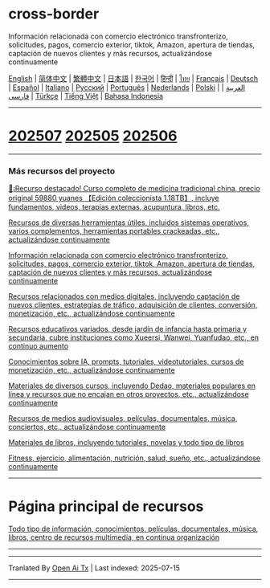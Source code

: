 # cross-border
Información relacionada con comercio electrónico transfronterizo, solicitudes, pagos, comercio exterior, tiktok, Amazon, apertura de tiendas, captación de nuevos clientes y más recursos, actualizándose continuamente

[English](https://openaitx.github.io/view.html?user=mswnlz&project=cross-border&lang=en) | [简体中文](https://openaitx.github.io/view.html?user=mswnlz&project=cross-border&lang=zh-CN) | [繁體中文](https://openaitx.github.io/view.html?user=mswnlz&project=cross-border&lang=zh-TW) | [日本語](https://openaitx.github.io/view.html?user=mswnlz&project=cross-border&lang=ja) | [한국어](https://openaitx.github.io/view.html?user=mswnlz&project=cross-border&lang=ko) | [हिन्दी](https://openaitx.github.io/view.html?user=mswnlz&project=cross-border&lang=hi) | [ไทย](https://openaitx.github.io/view.html?user=mswnlz&project=cross-border&lang=th) | [Français](https://openaitx.github.io/view.html?user=mswnlz&project=cross-border&lang=fr) | [Deutsch](https://openaitx.github.io/view.html?user=mswnlz&project=cross-border&lang=de) | [Español](https://openaitx.github.io/view.html?user=mswnlz&project=cross-border&lang=es) | [Italiano](https://openaitx.github.io/view.html?user=mswnlz&project=cross-border&lang=it) | [Русский](https://openaitx.github.io/view.html?user=mswnlz&project=cross-border&lang=ru) | [Português](https://openaitx.github.io/view.html?user=mswnlz&project=cross-border&lang=pt) | [Nederlands](https://openaitx.github.io/view.html?user=mswnlz&project=cross-border&lang=nl) | [Polski](https://openaitx.github.io/view.html?user=mswnlz&project=cross-border&lang=pl) | [العربية](https://openaitx.github.io/view.html?user=mswnlz&project=cross-border&lang=ar) | [فارسی](https://openaitx.github.io/view.html?user=mswnlz&project=cross-border&lang=fa) | [Türkçe](https://openaitx.github.io/view.html?user=mswnlz&project=cross-border&lang=tr) | [Tiếng Việt](https://openaitx.github.io/view.html?user=mswnlz&project=cross-border&lang=vi) | [Bahasa Indonesia](https://openaitx.github.io/view.html?user=mswnlz&project=cross-border&lang=id)

------------
# [202507](https://raw.githubusercontent.com/mswnlz/cross-border/main/202507.md) [202505](https://raw.githubusercontent.com/mswnlz/cross-border/main/202505.md) [202506](https://raw.githubusercontent.com/mswnlz/cross-border/main/202506.md)



---------------
### Más recursos del proyecto

[🎁¡Recurso destacado! Curso completo de medicina tradicional china, precio original 59880 yuanes 【Edición coleccionista 1.18TB】, incluye fundamentos, videos, terapias externas, acupuntura, libros, etc.](https://github.com/mswnlz/chinese-traditional)

[Recursos de diversas herramientas útiles, incluidos sistemas operativos, varios complementos, herramientas portables crackeadas, etc., actualizándose continuamente](https://github.com/mswnlz/tools)


[Información relacionada con comercio electrónico transfronterizo, solicitudes, pagos, comercio exterior, tiktok, Amazon, apertura de tiendas, captación de nuevos clientes y más recursos, actualizándose continuamente](https://github.com/mswnlz/cross-border)

[Recursos relacionados con medios digitales, incluyendo captación de nuevos clientes, estrategias de tráfico, adquisición de clientes, conversión, monetización, etc., actualizándose continuamente](https://github.com/mswnlz/self-media)

[Recursos educativos variados, desde jardín de infancia hasta primaria y secundaria, cubre instituciones como Xueersi, Wanwei, Yuanfudao, etc., en continuo aumento](https://github.com/mswnlz/edu-knowlege)

[Conocimientos sobre IA, prompts, tutoriales, videotutoriales, cursos de monetización, etc., actualizándose continuamente](https://github.com/mswnlz/AIknowledge)

[Materiales de diversos cursos, incluyendo Dedao, materiales populares en línea y recursos que no encajan en otros proyectos, etc., actualizándose continuamente](https://github.com/mswnlz/curriculum)

[Recursos de medios audiovisuales, películas, documentales, música, conciertos, etc., actualizándose continuamente](https://github.com/mswnlz/movies)

[Materiales de libros, incluyendo tutoriales, novelas y todo tipo de libros](https://github.com/mswnlz/book)

[Fitness, ejercicio, alimentación, nutrición, salud, sueño, etc., actualizándose continuamente](https://github.com/mswnlz/healthy)



---------------

# Página principal de recursos
[Todo tipo de información, conocimientos, películas, documentales, música, libros, centro de recursos multimedia, en continua organización](https://github.com/mswnlz)

---------------


---

Tranlated By [Open Ai Tx](https://github.com/OpenAiTx/OpenAiTx) | Last indexed: 2025-07-15

---